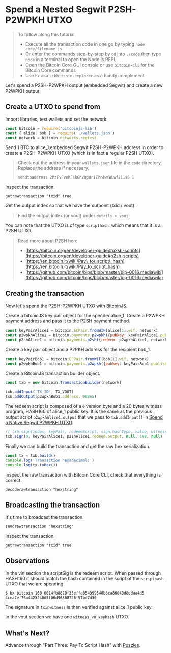 # Spend a Nested Segwit P2SH-P2WPKH UTXO

> To follow along this tutorial
>
> * Execute all the transaction code in one go by typing `node code/filename.js`   
> * Or enter the commands step-by-step by `cd` into `./code` then type `node` in a terminal to open the Node.js REPL   
> * Open the Bitcoin Core GUI console or use `bitcoin-cli` for the Bitcoin Core commands
> * Use `bx` aka `Libbitcoin-explorer` as a handy complement

Let's spend a P2SH-P2WPKH output \(embedded Segwit\) and create a new P2WPKH output.

## Create a UTXO to spend from

Import libraries, test wallets and set the network

```javascript
const bitcoin = require('bitcoinjs-lib')
const { alice, bob } = require('./wallets.json')
const network = bitcoin.networks.regtest
```

Send 1 BTC to alice\_1 embedded Segwit P2SH-P2WPKH address in order to create a P2SH-P2WPKH UTXO \(which is in fact a regular P2SH UTXO\).

> Check out the address in your `wallets.json` file in the `code` directory. Replace the address if necessary.
>
> ```text
> sendtoaddress 2MzFvFvnhFskGnVQpUr1ZPr4wYWLwf211s6 1
> ```

Inspect the transaction.

```text
getrawtransaction "txid" true
```

Get the output index so that we have the outpoint \(txid / vout\).

> Find the output index \(or vout\) under `details > vout`.

You can note that the UTXO is of type `scripthash`, which means that it is a P2SH UTXO.

> Read more about P2SH here
>
> * [https://bitcoin.org/en/developer-guide\#p2sh-scripts](https://bitcoin.org/en/developer-guide#p2sh-scripts)
> * [https://en.bitcoin.it/wiki/Pay\_to\_script\_hash](https://en.bitcoin.it/wiki/Pay_to_script_hash)
> * [https://github.com/bitcoin/bips/blob/master/bip-0016.mediawiki](https://github.com/bitcoin/bips/blob/master/bip-0016.mediawiki)

## Creating the transaction

Now let's spend the P2SH-P2WPKH UTXO with BitcoinJS.

Create a bitcoinJS key pair object for the spender alice\_1. Create a P2WPKH payment address and pass it to the P2SH payment method.

```javascript
const keyPairAlice1 = bitcoin.ECPair.fromWIF(alice[1].wif, network)
const p2wpkhAlice1 = bitcoin.payments.p2wpkh({pubkey: keyPairAlice1.publicKey, network})
const p2shAlice1 = bitcoin.payments.p2sh({redeem: p2wpkhAlice1, network})
```

Create a key pair object and a P2PKH address for the recipient bob\_1.

```javascript
const keyPairBob1 = bitcoin.ECPair.fromWIF(bob[1].wif, network)
const p2wpkhBob1 = bitcoin.payments.p2wpkh({pubkey: keyPairBob1.publicKey, network})
```

Create a BitcoinJS transaction builder object.

```javascript
const txb = new bitcoin.TransactionBuilder(network)
```

```javascript
txb.addInput('TX_ID', TX_VOUT)
txb.addOutput(p2wpkhBob1.address, 999e5)
```

The redeem script is composed of a `0` version byte and a 20 bytes witness program, HASH160 of alice\_1 public key. It is the same as the previous output script `p2wpkhAlice1.output` that we pass to `txb.addInput()` in [Spend a Native Segwit P2WPKH UTXO](https://github.com/bitcoin-studio/Bitcoin-Programming-with-BitcoinJS/tree/ec05fc4bea2891fa7ceb4e524e2851c1488a39bf/part-two-pay-to-public-key-hash/p2sh_p2wpkh/p2wpkh/04_1_p2wpkh_spend_1_1.md).

```javascript
// txb.sign(index, keyPair, redeemScript, sign.hashType, value, witnessScript)
txb.sign(0, keyPairAlice1, p2shAlice1.redeem.output, null, 1e8, null)
```

Finally we can build the transaction and get the raw hex serialization.

```javascript
const tx = txb.build()
console.log('Transaction hexadecimal:')
console.log(tx.toHex())
```

Inspect the raw transaction with Bitcoin Core CLI, check that everything is correct.

```text
decoderawtransaction "hexstring"
```

## Broadcasting the transaction

It's time to broadcast the transaction.

```text
sendrawtransaction "hexstring"
```

Inspect the transaction.

```text
getrawtransaction "txid" true
```

## Observations

In the vin section the scriptSig is the redeem script. When passed through HASH160 it should match the hash contained in the script of the `scripthash` UTXO that we are spending.

```text
$ bx bitcoin 160 0014fb8820f35effa054399540b8ca86040d8ddaa4d5
4cea7ef76a4423240d5f06d96868726f57bd7d30
```

The signature in `txinwitness` is then verified against alice\_1 public key.

In the vout section we have one `witness_v0_keyhash` UTXO.

## What's Next?

Advance through "Part Three: Pay To Script Hash" with [Puzzles](https://github.com/bitcoin-studio/Bitcoin-Programming-with-BitcoinJS/tree/ec05fc4bea2891fa7ceb4e524e2851c1488a39bf/part-two-pay-to-public-key-hash/part-three-pay-to-script-hash/bitcoin_script_puzzles/README.md).

